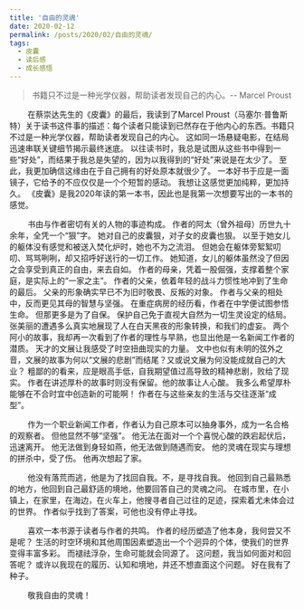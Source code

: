 ```yaml
---
title: '自由的灵魂'
date: 2020-02-12
permalink: /posts/2020/02/自由的灵魂/
tags:
  - 皮囊
  - 读后感
  - 成长感悟
---
```


> 书籍只不过是一种光学仪器，帮助读者发现自己的内心。-- Marcel Proust

&emsp;&emsp;&nbsp;在蔡崇达先生的《皮囊》的最后，我读到了Marcel Proust（马塞尔·普鲁斯特）关于读书这件事的描述：每个读者只能读到已然存在于他内心的东西。书籍只不过是一种光学仪器，帮助读者发现自己的内心。
这如同一场悬疑电影，在结局迅速串联关键细节揭示最终迷底。
以往读书时，我总是试图从这些书中得到一些“好处”，而结果于我总是失望的，因为以我得到的“好处”来说是在太少了。
至此，我更加确信这缘由在于自己拥有的好处原本就很少了。
一本好书于应是一面镜子，它给予的不应仅仅是一个个短暂的感动。
我想让这感觉更加纯粹，更加持久。
《皮囊》是我2020年读的第一本书，因此也是我第一次想要写出的一本书的感觉。

&emsp;&emsp;&nbsp;书由与作者密切有关的人物的事迹构成。
作者的阿太（曾外祖母）历世九十余年，全凭一个“狠”字。
她对自己的皮囊狠，对子女的皮囊也狠。
以至于她女儿的躯体没有感觉和被送入焚化炉时，她也不为之流泪。
但她会在躯体旁絮絮叨叨、骂骂咧咧，却又招呼好送行的一切工作。
她知道，女儿的躯体虽然没了但因之会享受到真正的自由，来去自如。
作者的母亲，凭着一股倔强，支撑着整个家庭，是实际上的“一家之主”。
作者的父亲，依着年轻的战斗力惯性地冲到了生命的最后。
父亲的形象确实早已不为旧时敬畏、反叛的对象。
作者与父亲的相处中，反而更见其母的智慧与坚强。
在重症病房的经历看，作者在中学便试图参悟生命。
但那更多是为了自保。
保护自己免于直视大自然为一切生灵设定的结局。
张美丽的遭遇多么真实地展现了人在白天黑夜的形象转换，和我们的虚妄。
两个阿小的故事，我却再一次看到了作者的理性与早熟，也显出他是一名新闻工作者的潜质。
天才的文展让我感受了时空扭曲现实的力量。
文中也似有未明的弦外之音，文展的故事为何以“文展的悲剧”而结尾？又或说文展为何没能成就自己的大业？
粗鄙的的看来，应是眼高手低，自我期望值过高导致的精神悲剧，败给了现实。
作者在讲述厚朴的故事时则没有保留。他的故事让人心酸。
我多么希望厚朴能够在不合时宜中创造新的可能啊！
作者在与这些亲友的生活与交往逐渐“成型”。

&emsp;&emsp;&nbsp;作为一个职业新闻工作者，作者认为自己原本可以抽身事外，成为一名合格的观察者。
但他显然不够“坚强”。
他无法在面对一个个喜悦心酸的跌宕起伏后，迅速离开。
他无法做到身轻如燕，他无法做到随遇而安。
他的灵魂在现实与理想的拼杀中，受了伤。
他再次想起了家。

&emsp;&emsp;&nbsp;他没有落荒而逃，他是为了找回自我。不，是寻找自我。
他回到自己最熟悉的地方，他回到自己最舒适的境地，他要回答自己的灵魂之问。
在城市里，在小镇上，在家里，在海边，在火车上，他搜寻者自己过往的足迹，探索着尤未体会过的世界。
作者似乎找到了答案，可他也没有停止寻找。

&emsp;&emsp;&nbsp;喜欢一本书源于读者与作者的共鸣。
作者的经历塑造了他本身，我何尝又不是呢？
生活的时空环境和其他周围因素塑造出一个个迥异的个体，使我们的世界变得丰富多彩。
而褪祛浮杂，生命可能就会同源了。
这问题，我当如何面对和回答呢？
或许以我现在的履历、认知和境地，并还不想直面这个问题。
好在我有了种子。

&emsp;&emsp;&nbsp;敬我自由的灵魂！
